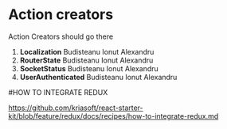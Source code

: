 # Action creators

Action Creators should go there

1. **Localization** Budisteanu Ionut Alexandru
2. **RouterState** Budisteanu Ionut Alexandru
3. **SocketStatus** Budisteanu Ionut Alexandru
4. **UserAuthenticated** Budisteanu Ionut Alexandru


#HOW TO INTEGRATE REDUX

https://github.com/kriasoft/react-starter-kit/blob/feature/redux/docs/recipes/how-to-integrate-redux.md

